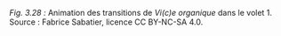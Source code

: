 *Fig. 3.28 :* Animation des transitions de *Vi(c)e organique* dans le volet 1.  
Source : Fabrice Sabatier, licence CC BY-NC-SA 4.0.